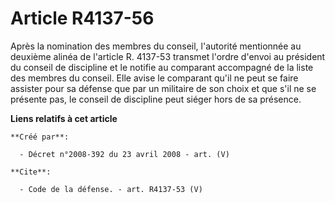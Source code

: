 # Article R4137-56

Après la nomination des membres du conseil, l'autorité mentionnée au deuxième alinéa de l'article R. 4137-53 transmet l'ordre
d'envoi au président du conseil de discipline et le notifie au comparant accompagné de la liste des membres du conseil. Elle
avise le comparant qu'il ne peut se faire assister pour sa défense que par un militaire de son choix et que s'il ne se
présente pas, le conseil de discipline peut siéger hors de sa présence.

**Liens relatifs à cet article**

	**Créé par**:

	  - Décret n°2008-392 du 23 avril 2008 - art. (V)

	**Cite**:

	  - Code de la défense. - art. R4137-53 (V)
